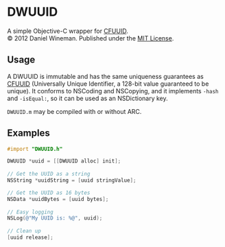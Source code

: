 DWUUID
======

A simple Objective-C wrapper for [CFUUID][CFUUID].<br>
© 2012 Daniel Wineman. Published under the [MIT License](http://www.opensource.org/licenses/MIT).

Usage
-----

A DWUUID is immutable and has the same uniqueness guarantees as [CFUUID][CFUUID] (Universally Unique Identifier, a 128-bit value guaranteed to be unique). It conforms to NSCoding and NSCopying, and it implements `-hash` and `-isEqual:`, so it can be used as an NSDictionary key.

`DWUUID.m` may be compiled with or without ARC.

Examples
--------

```objective-c
#import "DWUUID.h"

DWUUID *uuid = [[DWUUID alloc] init];
    
// Get the UUID as a string
NSString *uuidString = [uuid stringValue];

// Get the UUID as 16 bytes
NSData *uuidBytes = [uuid bytes];
    
// Easy logging
NSLog(@"My UUID is: %@", uuid);
    
// Clean up
[uuid release];
```

[CFUUID]: https://developer.apple.com/library/mac/#documentation/CoreFoundation/Reference/CFUUIDRef/Reference/reference.html
